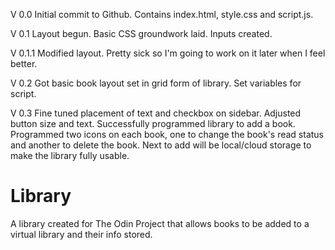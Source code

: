 V 0.0 Initial commit to Github. Contains index.html, style.css and script.js.

V 0.1 Layout begun.  Basic CSS groundwork laid.  Inputs created.

V 0.1.1 Modified layout.  Pretty sick so I'm going to work on it later when I feel better.

V 0.2 Got basic book layout set in grid form of library.  Set variables for script.

V 0.3 Fine tuned placement of text and checkbox on sidebar.  Adjusted button size and text.  Successfully programmed library to add a book.  Programmed two icons on each book, one to change the book's read status and another to delete the book.  Next to add will be local/cloud storage to make the library fully usable.

# Library
A library created for The Odin Project that allows books to be added to a virtual library and their info stored.

